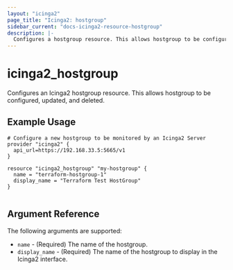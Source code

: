 ```yaml
---
layout: "icinga2"
page_title: "Icinga2: hostgroup"
sidebar_current: "docs-icinga2-resource-hostgroup"
description: |-
  Configures a hostgroup resource. This allows hostgroup to be configured, updated and deleted.
---
```


# icinga2\_hostgroup

Configures an Icinga2 hostgroup resource. This allows hostgroup to be configured, updated,
and deleted. 

## Example Usage

```
# Configure a new hostgroup to be monitored by an Icinga2 Server
provider "icinga2" {
  api_url=https://192.168.33.5:5665/v1
}

resource "icinga2_hostgroup" "my-hostgroup" {
  name = "terraform-hostgroup-1"
  display_name = "Terraform Test HostGroup"
}


```

## Argument Reference

The following arguments are supported:

* `name` - (Required) The name of the hostgroup.
* `display_name` - (Required) The name of the hostgroup to display in the Icinga2 interface.


